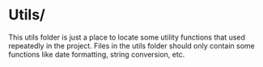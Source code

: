 # Utils/

This utils folder is just a place to locate some utility functions that used repeatedly in the project. Files in the utils folder should only contain some functions like date formatting, string conversion, etc.